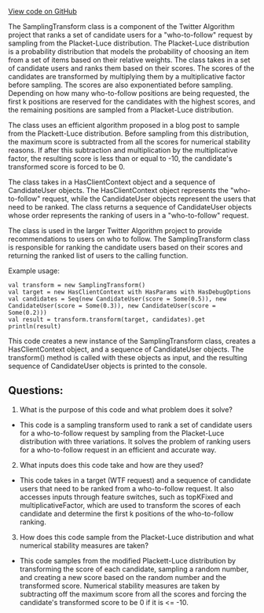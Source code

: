 [View code on GitHub](https://github.com/misbahsy/the-algorithm/follow-recommendations-service/common/src/main/scala/com/twitter/follow_recommendations/common/transforms/weighted_sampling/SamplingTransform.scala)

The SamplingTransform class is a component of the Twitter Algorithm project that ranks a set of candidate users for a "who-to-follow" request by sampling from the Placket-Luce distribution. The Placket-Luce distribution is a probability distribution that models the probability of choosing an item from a set of items based on their relative weights. The class takes in a set of candidate users and ranks them based on their scores. The scores of the candidates are transformed by multiplying them by a multiplicative factor before sampling. The scores are also exponentiated before sampling. Depending on how many who-to-follow positions are being requested, the first k positions are reserved for the candidates with the highest scores, and the remaining positions are sampled from a Placket-Luce distribution. 

The class uses an efficient algorithm proposed in a blog post to sample from the Plackett-Luce distribution. Before sampling from this distribution, the maximum score is subtracted from all the scores for numerical stability reasons. If after this subtraction and multiplication by the multiplicative factor, the resulting score is less than or equal to -10, the candidate's transformed score is forced to be 0. 

The class takes in a HasClientContext object and a sequence of CandidateUser objects. The HasClientContext object represents the "who-to-follow" request, while the CandidateUser objects represent the users that need to be ranked. The class returns a sequence of CandidateUser objects whose order represents the ranking of users in a "who-to-follow" request. 

The class is used in the larger Twitter Algorithm project to provide recommendations to users on who to follow. The SamplingTransform class is responsible for ranking the candidate users based on their scores and returning the ranked list of users to the calling function. 

Example usage:

```
val transform = new SamplingTransform()
val target = new HasClientContext with HasParams with HasDebugOptions
val candidates = Seq(new CandidateUser(score = Some(0.5)), new CandidateUser(score = Some(0.3)), new CandidateUser(score = Some(0.2)))
val result = transform.transform(target, candidates).get
println(result)
```

This code creates a new instance of the SamplingTransform class, creates a HasClientContext object, and a sequence of CandidateUser objects. The transform() method is called with these objects as input, and the resulting sequence of CandidateUser objects is printed to the console.
## Questions: 
 1. What is the purpose of this code and what problem does it solve?
- This code is a sampling transform used to rank a set of candidate users for a who-to-follow request by sampling from the Placket-Luce distribution with three variations. It solves the problem of ranking users for a who-to-follow request in an efficient and accurate way.

2. What inputs does this code take and how are they used?
- This code takes in a target (WTF request) and a sequence of candidate users that need to be ranked from a who-to-follow request. It also accesses inputs through feature switches, such as topKFixed and multiplicativeFactor, which are used to transform the scores of each candidate and determine the first k positions of the who-to-follow ranking.

3. How does this code sample from the Placket-Luce distribution and what numerical stability measures are taken?
- This code samples from the modified Plackett-Luce distribution by transforming the score of each candidate, sampling a random number, and creating a new score based on the random number and the transformed score. Numerical stability measures are taken by subtracting off the maximum score from all the scores and forcing the candidate's transformed score to be 0 if it is <= -10.